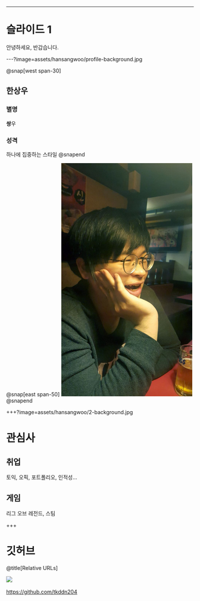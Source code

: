 ---
# 슬라이드 1
안녕하세요, 반갑습니다.

---?image=assets/hansangwoo/profile-background.jpg

@snap[west span-30]
## 한상우

### 별명

**쌍**우

### 성격

하나에 집중하는 스타일
@snapend

@snap[east span-50]
<img src="assets/hansangwoo/profile.jpg" width="70%">
@snapend

+++?image=assets/hansangwoo/2-background.jpg

# 관심사

## 취업

토익, 오픽, 포트폴리오, 인적성...

## 게임

리그 오브 레전드, 스팀

+++

# 깃허브

@title[Relative URLs]

![](assets/hansangwoo/github.jpg)

https://github.com/tkddn204
